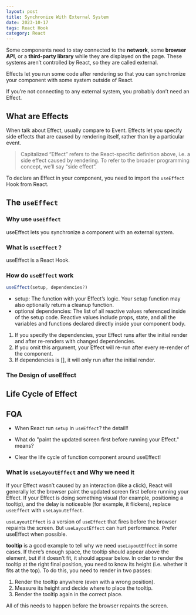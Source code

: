 ```yaml
---
layout: post
title: Synchronize With External System
date: 2023-10-17
tags: React Hook
category: React
---
```


Some components need to stay connected to the **network**, some **browser API**, or a **third-party library** while they are displayed on the page. These systems aren’t controlled by React, so they are called external.

Effects let you run some code after rendering so that you can synchronize your component with some system outside of React. 

If you’re not connecting to any external system, you probably don’t need an Effect.

## What are Effects

When talk about Effect, usually compare to Event. 
Effects let you specify side effects that are caused by rendering itself, rather than by a particular event. 

> Capitalized “Effect” refers to the React-specific definition above, i.e. a side effect caused by rendering. To refer to the broader programming concept, we’ll say “side effect”.

To declare an Effect in your component, you need to import the `useEffect` Hook from React.

## The `useEffect`

### Why use `useEffect`
useEffect lets you synchronize a component with an external system.

### What is `useEffect？`
useEffect is a React Hook.

### How do `useEffect` work
```js
useEffect(setup, dependencies?)
```
- setup: The function with your Effect’s logic. Your setup function may also optionally return a cleanup function.
- optional dependencies: The list of all reactive values referenced inside of the setup code. Reactive values include props, state, and all the variables and functions declared directly inside your component body.
1. If you specify the dependencies, your Effect runs after the initial render and after re-renders with changed dependencies.
2. If you omit this argument, your Effect will re-run after every re-render of the component.
3. If dependencies is [], it will only run after the initial render. 

### The Design of useEffect

## Life Cycle of Effect

## FQA

- When React run `setup` in `useEffect`? the detail!!

- What do "paint the updated screen first before running your Effect." means?

- Clear the life cycle of function component around useEffect!

### What is `useLayoutEffect` and Why we need it

If your Effect wasn’t caused by an interaction (like a click), React will generally let the browser paint the updated screen first before running your Effect. If your Effect is doing something visual (for example, positioning a tooltip), and the delay is noticeable (for example, it flickers), replace `useEffect` with `useLayoutEffect`.

`useLayoutEffect` is a version of `useEffect` that fires before the browser repaints the screen. But `useLayoutEffect` can hurt performance. Prefer useEffect when possible.

**tooltip** is a good example to tell why we need `useLayoutEffect` in some cases.
If there’s enough space, the tooltip should appear above the element, but if it doesn’t fit, it should appear below. In order to render the tooltip at the right final position, you need to know its height (i.e. whether it fits at the top).
To do this, you need to render in two passes:

1. Render the tooltip anywhere (even with a wrong position).
2. Measure its height and decide where to place the tooltip.
3. Render the tooltip again in the correct place.

All of this needs to happen before the browser repaints the screen.